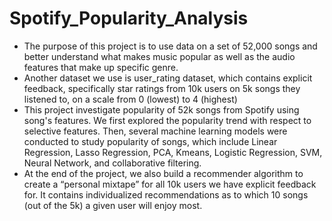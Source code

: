 # Spotify_Popularity_Analysis

- The purpose of this project is to use data on a set of 52,000 songs and better understand what makes music popular as well as the  audio  features  that  make  up  specific  genre.
- Another dataset we use is user_rating dataset, which contains explicit feedback, specifically star ratings from 10k users on 5k songs they listened to, on a scale from 0 (lowest) to 4 (highest)
- This project investigate popularity of 52k songs from Spotify using song's features. We first explored the popularity trend with respect to selective features. Then, several machine learning models were conducted to study popularity of songs, which include Linear Regression, Lasso Regression, PCA, Kmeans, Logistic Regression, SVM, Neural Network, and collaborative filtering.
- At the end of the project, we also build a recommender algorithm to create a “personal mixtape” for all 10k users we have explicit feedback for. It contains individualized recommendations as to which 10 songs (out of the 5k) a given user will enjoy most.



